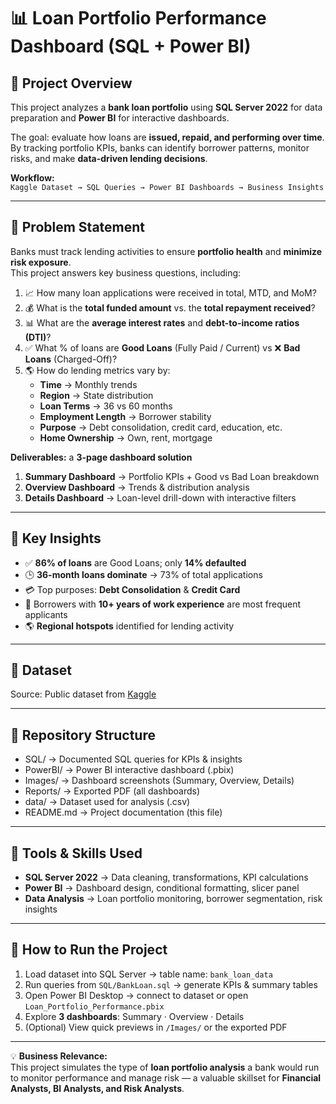 # 📊 Loan Portfolio Performance Dashboard (SQL + Power BI)

## 🔹 Project Overview  
This project analyzes a **bank loan portfolio** using **SQL Server 2022** for data preparation and **Power BI** for interactive dashboards.  

The goal: evaluate how loans are **issued, repaid, and performing over time**. By tracking portfolio KPIs, banks can identify borrower patterns, monitor risks, and make **data-driven lending decisions**.  

**Workflow:**  
`Kaggle Dataset → SQL Queries → Power BI Dashboards → Business Insights`

---

## 🔹 Problem Statement  
Banks must track lending activities to ensure **portfolio health** and **minimize risk exposure**.  
This project answers key business questions, including:  

1. 📈 How many loan applications were received in total, MTD, and MoM?  
2. 💰 What is the **total funded amount** vs. the **total repayment received**?  
3. 📊 What are the **average interest rates** and **debt-to-income ratios (DTI)**?  
4. ✅ What % of loans are **Good Loans** (Fully Paid / Current) vs ❌ **Bad Loans** (Charged-Off)?  
5. 🌎 How do lending metrics vary by:  
   - **Time** → Monthly trends  
   - **Region** → State distribution  
   - **Loan Terms** → 36 vs 60 months  
   - **Employment Length** → Borrower stability  
   - **Purpose** → Debt consolidation, credit card, education, etc.  
   - **Home Ownership** → Own, rent, mortgage  

**Deliverables:** a **3-page dashboard solution**  
1. **Summary Dashboard** → Portfolio KPIs + Good vs Bad Loan breakdown  
2. **Overview Dashboard** → Trends & distribution analysis  
3. **Details Dashboard** → Loan-level drill-down with interactive filters  

---

## 🔹 Key Insights  
- ✅ **86% of loans** are Good Loans; only **14% defaulted**  
- 🕒 **36-month loans dominate** → 73% of total applications  
- 💳 Top purposes: **Debt Consolidation** & **Credit Card**  
- 👔 Borrowers with **10+ years of work experience** are most frequent applicants  
- 🌎 **Regional hotspots** identified for lending activity  

---

## 🔹 Dataset  
Source: Public dataset from [Kaggle](https://www.kaggle.com/)  

---

## 🔹 Repository Structure  
- SQL/ → Documented SQL queries for KPIs & insights
- PowerBI/ → Power BI interactive dashboard (.pbix)
- Images/ → Dashboard screenshots (Summary, Overview, Details)
- Reports/ → Exported PDF (all dashboards)
- data/ → Dataset used for analysis (.csv)
- README.md → Project documentation (this file)

---

## 🔹 Tools & Skills Used  
- **SQL Server 2022** → Data cleaning, transformations, KPI calculations  
- **Power BI** → Dashboard design, conditional formatting, slicer panel  
- **Data Analysis** → Loan portfolio monitoring, borrower segmentation, risk insights  

---

## 🔹 How to Run the Project  
1. Load dataset into SQL Server → table name: `bank_loan_data`  
2. Run queries from `SQL/BankLoan.sql` → generate KPIs & summary tables  
3. Open Power BI Desktop → connect to dataset or open `Loan_Portfolio_Performance.pbix`  
4. Explore **3 dashboards**: Summary · Overview · Details  
5. (Optional) View quick previews in `/Images/` or the exported PDF  

---

💡 **Business Relevance:**  
This project simulates the type of **loan portfolio analysis** a bank would run to monitor performance and manage risk — a valuable skillset for **Financial Analysts, BI Analysts, and Risk Analysts**.  


